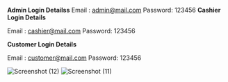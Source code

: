 
**Admin Login Detailss**
Email	: admin@mail.com
Password: 123456
**Cashier Login Details**

Email	: cashier@mail.com
Password: 123456


**Customer Login Details**

Email	: customer@mail.com
Password: 123456


![Screenshot (12)](https://user-images.githubusercontent.com/36708000/190139937-c5350678-ccd1-402b-a0d0-e96d9a8f612d.png)
![Screenshot (11)](https://user-images.githubusercontent.com/36708000/190139950-7883728d-0c8d-4253-829b-46fd1070fcd7.png)
